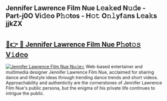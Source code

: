 ## Jennifer Lawrence Film Nue L𝚎a𝚔ed N𝚞𝚍e - Part-j0O Vi𝚍𝚎o P𝚑𝚘tos - H𝚘𝚝 O𝚗𝚕yf𝚊ns L𝚎a𝚔s jjkZX

# <h2><a href="http://kf5bbvo.oniu.top/?m=Jennifer+Lawrence+Film+Nue">🔗👉 🔴 Jennifer Lawrence Film Nue P𝚑ot𝚘𝚜 V𝚒d𝚎o</a></h2>

[![Jennifer Lawrence Film Nue Nu𝚍e𝚜](https://i.imgur.com/0qMVB7G.gif)](http://kf5bbvo.oniu.top/?m=Jennifer+Lawrence+Film+Nue)
Web-based entertainer and multimedia designer Jennifer Lawrence Film Nue, acclaimed for sharing dance and lifestyle ideas through trending dance trends and short videos. Approachability and authenticity are the cornerstones of Jennifer Lawrence Film Nue's public persona, but the enigma of his private life continues to intrigue the public.  
